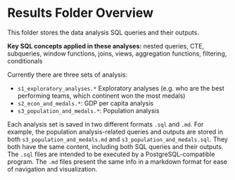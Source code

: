 # Results Folder Overview

This folder stores the data analysis SQL queries and their outputs. 

**Key SQL concepts applied in these analyses:** nested queries, CTE, subqueries, window functions, joins, views, aggregation functions, filtering, conditionals

Currently there are three sets of analysis:
* `s1_exploratory_analyses.*` Exploratory analyses (e.g. who are the best performing teams, which continent won the most medals)
* `s2_econ_and_medals.*`: GDP per capita analysis
* `s3_population_and_medals.*`: Population analysis

Each analysis set is saved in two different formats `.sql` and `.md`. For example, the population analysis-related queries and outputs are stored in both `s3_population_and_medals.md` and `s3_population_and_medals.sql`. They both have the same content, including both SQL queries and their outputs. The `.sql` files are intended to be executed by a PostgreSQL-compatible program. The `.md` files present the same info in a markdown format for ease of navigation and visualization.

